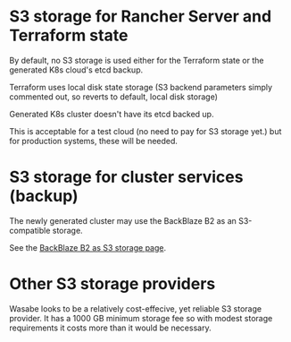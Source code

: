 # S3 storage for Rancher Server and Terraform state 

By default, no S3 storage is used either for the Terraform state or the generated K8s cloud's etcd backup. 

Terraform uses local disk state storage (S3 backend parameters simply commented out, so reverts to default, local disk storage)

Generated K8s cluster doesn't have its etcd backed up.

This is acceptable for a test cloud (no need to pay for S3 storage yet.) but for  production systems, these will be needed.

# S3 storage for cluster services (backup)

The newly generated cluster may use the BackBlaze B2 as an S3-compatible storage.

See the [BackBlaze B2 as S3 storage page](backblaze-b2-s3-storage.md). 

# Other S3 storage providers

Wasabe looks to be a relatively cost-effecive, yet reliable S3 storage provider. It has a 1000 GB minimum storage fee so with modest storage requirements it costs more than it would be necessary.

